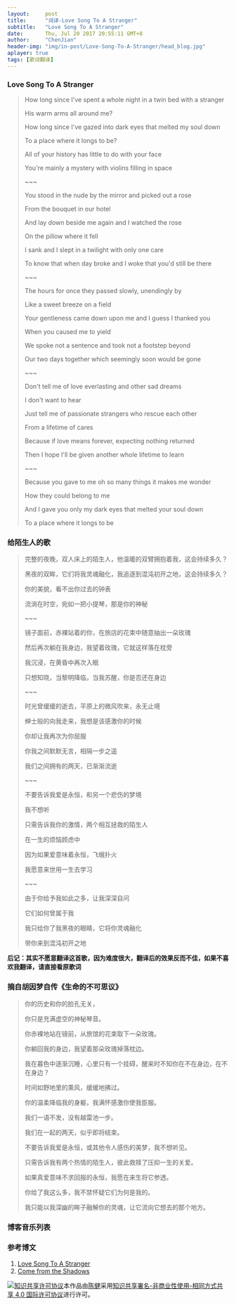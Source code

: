 ```yaml
---
layout:     post
title:      "词译-Love Song To A Stranger"
subtitle:   "Love Song To A Stranger"
date:       Thu, Jul 20 2017 20:55:11 GMT+8
author:     "ChenJian"
header-img: "img/in-post/Love-Song-To-A-Stranger/head_blog.jpg"
aplayer: true
tags: [歌词翻译]
---
```


<div 
    class="aplayer"
    data-id="2774736"
    data-server="netease"
    data-type="song"
    data-autoplay="true"
    data-fixed="true">
</div>

### Love Song To A Stranger

> How long since I've spent a whole night in a twin bed with a stranger
> 
> His warm arms all around me?
> 
> How long since I've gazed into dark eyes that melted my soul down
> 
> To a place where it longs to be?
>
> All of your history has little to do with your face
> 
> You're mainly a mystery with violins filling in space
> 
> \~~~
> 
> You stood in the nude by the mirror and picked out a rose
>
> From the bouquet in our hotel
> 
> And lay down beside me again and I watched the rose
> 
> On the pillow where it fell
> 
> I sank and I slept in a twilight with only one care
> 
> To know that when day broke and I woke that you'd still be there
> 
> \~~~
> 
> The hours for once they passed slowly, unendingly by
> 
> Like a sweet breeze on a field
> 
> Your gentleness came down upon me and I guess I thanked you
> 
> When you caused me to yield
>
> We spoke not a sentence and took not a footstep beyond
> 
> Our two days together which seemingly soon would be gone
> 
> \~~~
> 
> Don't tell me of love everlasting and other sad dreams
> 
> I don't want to hear
> 
> Just tell me of passionate strangers who rescue each other
> 
> From a lifetime of cares
> 
> Because if love means forever, expecting nothing returned
> 
> Then I hope I'll be given another whole lifetime to learn
> 
> \~~~
> 
> Because you gave to me oh so many things it makes me wonder 
>
>How they could belong to me 
>
>And I gave you only my dark eyes that melted your soul down 
>
>To a place where it longs to be 

### 给陌生人的歌

> 完整的夜晚，双人床上的陌生人，他温暖的双臂拥抱着我，这会持续多久？
>
> 黑夜的双眸，它们将我灵魂融化，我追逐到混沌初开之地，这会持续多久？
>
> 你的美貌，看不出你过去的钟表
>
> 流淌在时空，宛如一把小提琴，那是你的神秘
> 
> \~~~
>
> 镜子面前，赤裸站着的你，在旅店的花束中随意抽出一朵玫瑰
>
> 然后再次躺在我身边，我望着玫瑰，它就这样落在枕旁
>
> 我沉浸，在黄昏中再次入眠
> 
> 只想知晓，当黎明降临，当我苏醒，你是否还在身边
> 
> \~~~
> 
> 时光曾缓缓的逝去，平原上的微风吹来，永无止境
>
> 绅士般的向我走来，我想是该感激你的时候
> 
> 你却让我再次为你屈服
>
> 你我之间默默无言，相隔一步之遥
>
> 我们之间拥有的两天，已渐渐流逝
>
> \~~~
>
> 不要告诉我爱是永恒，和另一个悲伤的梦境
>
> 我不想听
>
> 只需告诉我你的激情，两个相互拯救的陌生人
>
> 在一生的烦恼顾虑中
>
> 因为如果爱意味着永恒，飞蛾扑火
> 
> 我愿意来世用一生去学习
>
> \~~~
>
> 由于你给予我如此之多，让我深深自问
> 
> 它们如何曾属于我
> 
> 我只给你了我黑夜的眼睛，它将你灵魂融化
> 
> 带你来到混沌初开之地

**后记：其实不愿意翻译这首歌，因为难度很大，翻译后的效果反而不佳，如果不喜欢我翻译，请直接看原歌词**

### 摘自胡因梦自传《生命的不可思议》

> 你的历史和你的脸孔无关，
> 
> 你只是充满虚空的神秘琴音。
> 
> 你赤裸地站在镜前，从旅馆的花束取下一朵玫瑰。
> 
> 你躺回我的身边，我望着那朵玫瑰掉落枕边。
> 
> 我在暮色中逐渐沉睡，心里只有一个挂碍，醒来时不知你在不在身边，在不在身边？
> 
> 时间如野地里的熏风，缓缓地拂过。
> 
> 你的温柔降临我的身躯，我满怀感激你使我臣服。
> 
> 我们一语不发，没有越雷池一步。
> 
> 我们在一起的两天，似乎即将结束。
> 
> 不要告诉我爱是永恒，或其他令人感伤的美梦，我不想听见。
> 
> 只需告诉我有两个热情的陌生人，彼此救赎了压抑一生的关爱。
> 
> 如果真爱意味不求回报的永恒，我愿在来生将它参透。
> 
> 你给了我这么多，我不禁怀疑它们为何是我的。
>
>我只能以我深幽的眸子融解你的灵魂，让它流向它想去的那个地方。


### 博客音乐列表

<div
    class="aplayer"
    data-id="2258267343"
    data-server="netease"
    data-type="playlist">
</div>

### 参考博文

1. [Love Song To A Stranger](http://blog.sina.com.cn/s/blog_4a6550a20100jpch.html)
2. [Come from the Shadows](https://en.wikipedia.org/wiki/Come_from_the_Shadows)

<a rel="license" href="http://creativecommons.org/licenses/by-nc-sa/4.0/"><img alt="知识共享许可协议" style="border-width:0" src="https://i.creativecommons.org/l/by-nc-sa/4.0/88x31.png" /></a>本作品由<a xmlns:cc="http://creativecommons.org/ns#" href="https://o-my-chenjian.com/2017/07/20/Love-Song-To-A-Stranger/" property="cc:attributionName" rel="cc:attributionURL">陈健</a>采用<a rel="license" href="http://creativecommons.org/licenses/by-nc-sa/4.0/">知识共享署名-非商业性使用-相同方式共享 4.0 国际许可协议</a>进行许可。
